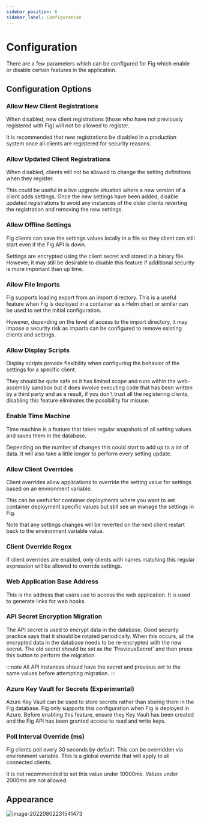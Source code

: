 ```yaml
---
sidebar_position: 6
sidebar_label: Configuration
---
```


# Configuration

There are a few parameters which can be configured for Fig which enable or disable certain features in the application.

## Configuration Options

### Allow New Client Registrations

When disabled, new client registrations (those who have not previously registered with Fig) will not be allowed to register.

It is recommended that new registrations be disabled in a production system once all clients are registered for security reasons.

### Allow Updated Client Registrations

When disabled, clients will not be allowed to change the setting definitions when they register.

This could be useful in a live upgrade situation where a new version of a client adds settings. Once the new settings have been added, disable updated registrations to avoid any instances of the older clients reverting the registration and removing the new settings.

### Allow Offline Settings

Fig clients can save the settings values locally in a file so they client can still start even if the Fig API is down.

Settings are encrypted using the client secret and stored in a binary file. However, it may still be desirable to disable this feature if additional security is more important than up time.

### Allow File Imports

Fig supports loading export from an import directory. This is a useful feature when Fig is deployed in a container as a Helm chart or similar can be used to set the initial configuration.

However, depending on the level of access to the import directory, it may impose a security risk as imports can be configured to remove existing clients and settings.

### Allow Display Scripts

Display scripts provide flexibility when configuring the behavior of the settings for a specific client.

They should be quite safe as it has limited scope and runs within the web-assembly sandbox but it does involve executing code that has been written by a third party and as a result, if you don't trust all the registering clients, disabling this feature eliminates the possibility for misuse.

### Enable Time Machine

Time machine is a feature that takes regular snapshots of all setting values and saves them in the database.

Depending on the number of changes this could start to add up to a lot of data. It will also take a little longer to perform every setting update.

### Allow Client Overrides

Client overrides allow applications to override the setting value for settings based on an environment variable.

This can be useful for container deployments where you want to set container deployment specific values but still see an manage the settings in Fig.

Note that any settings changes will be reverted on the next client restart back to the environment variable value.

### Client Override Regex

If client overrides are enabled, only clients with names matching this regular expression will be allowed to override settings.

### Web Application Base Address

This is the address that users use to access the web application. It is used to generate links for web hooks.

### API Secret Encryption Migration

The API secret is used to encrypt data in the database. Good security practice says that it should be rotated periodically. When this occurs, all the encrypted data in the database needs to be re-encrypted with the new secret. The old secret should be set as the 'PreviousSecret' and then press this button to perform the migration.

:::note
All API instances should have the secret and previous set to the same values before attempting migration.
:::

### Azure Key Vault for Secrets (Experimental)

Azure Key Vault can be used to store secrets rather than storing them in the Fig database.
Fig only supports this configuration when Fig is deployed in Azure.
Before enabling this feature, ensure they Key Vault has been created and the Fig API has been granted access to read and write keys.

### Poll Interval Override (ms)

Fig clients poll every 30 seconds by default. This can be overridden via environment variable. This is a global override that will apply to all connected clients.

It is not recommended to set this value under 10000ms. Values under 2000ms are not allowed.

## Appearance

![image-20220802231541473](../../static/img/fig-configuration.png)
